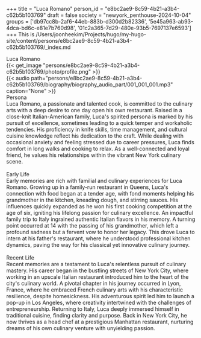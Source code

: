 +++
title = "Luca Romano"
person_id = "e8bc2ae9-8c59-4b21-a3b4-c62b5b103769"
draft = false
society = "newyork_penthouse-2024-10-04"
groups = ['db97cc8b-2af6-44eb-883b-d300d2b82336', '5e45a963-ab93-4dca-bd6c-e81e7b760d98', '01c2a365-7d29-480e-93b5-7697137e6593']
+++
This is /Users/joonheekim/Projects/hugo/my-hugo-site/content/persons/e8bc2ae9-8c59-4b21-a3b4-c62b5b103769/_index.md

<div class="h1_1_right">Luca Romano</div>{{< get_image "persons/e8bc2ae9-8c59-4b21-a3b4-c62b5b103769/photo/profile.png" >}}
<br>
{{< audio
    path="persons/e8bc2ae9-8c59-4b21-a3b4-c62b5b103769/biography/biography_audio_part/001_001_001.mp3" 
    caption="None"
>}}
<br>
<div class="h2">Persona</div><div class="plain">Luca Romano, a passionate and talented cook, is committed to the culinary arts with a deep desire to one day open his own restaurant. Raised in a close-knit Italian-American family, Luca's spirited persona is marked by his pursuit of excellence, sometimes leading to a quick temper and workaholic tendencies. His proficiency in knife skills, time management, and cultural cuisine knowledge reflect his dedication to the craft. While dealing with occasional anxiety and feeling stressed due to career pressures, Luca finds comfort in long walks and cooking to relax. As a well-connected and loyal friend, he values his relationships within the vibrant New York culinary scene.</div><br>
<div class="h2">Early Life</div><div class="plain">Early memories are rich with familial and culinary experiences for Luca Romano. Growing up in a family-run restaurant in Queens, Luca's connection with food began at a tender age, with fond moments helping his grandmother in the kitchen, kneading dough, and stirring sauces. His influences quickly expanded as he won his first cooking competition at the age of six, igniting his lifelong passion for culinary excellence. An impactful family trip to Italy ingrained authentic Italian flavors in his memory. A turning point occurred at 14 with the passing of his grandmother, which left a profound sadness but a fervent vow to honor her legacy. This drove Luca to intern at his father's restaurant, where he understood professional kitchen dynamics, paving the way for his classical yet innovative culinary journey.</div><br>
<div class="h2">Recent Life</div><div class="plain">Recent memories are a testament to Luca's relentless pursuit of culinary mastery. His career began in the bustling streets of New York City, where working in an upscale Italian restaurant introduced him to the heart of the city's culinary world. A pivotal chapter in his journey occurred in Lyon, France, where he embraced French culinary arts with his characteristic resilience, despite homesickness. His adventurous spirit led him to launch a pop-up in Los Angeles, where creativity intertwined with the challenges of entrepreneurship. Returning to Italy, Luca deeply immersed himself in traditional cuisine, finding clarity and purpose. Back in New York City, he now thrives as a head chef at a prestigious Manhattan restaurant, nurturing dreams of his own culinary venture with unyielding passion.</div><br>
